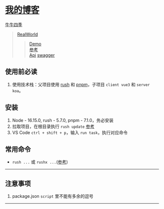 
# [我的博客](https://yss.world)

[牛牛四季](https://yss.world)

> [RealWorld](https://realworld-docs.netlify.app/)  
> > [Demo](https://demo.realworld.io/#/)  
> > [参考](https://www.jianshu.com/p/6014a9fefabd)  
> > [Api](https://github.com/gothinkster/realworld/tree/main/api#json-objects-returned-by-api) [swagger](https://editor.swagger.io/)  

## 使用前必读  

1. 使用技术栈：父项目使用 [rush](https://rushjs.io/zh-cn/) 和 [pnpm](https://www.pnpm.cn/)，子项目 `client vue3` 和 `server koa`。

## 安装

1. Node - 16.15.0, rush - 5.7.0, pnpm - 7.1.0，务必安装
2. 拉取项目，在根目录执行 `rush update` [参考](https://rushjs.io/zh-cn/pages/developer/new_developer/)  
3. VS Code `ctrl + shift + p`，输入 `run task`，执行对应命令

## 常用命令

- `rush ...` 或 `rushx ...`([参考](https://rushjs.io/zh-cn/pages/developer/everyday_commands/))

---

## 注意事项

1. package.json `script` 里不能有多余的逗号

---  

